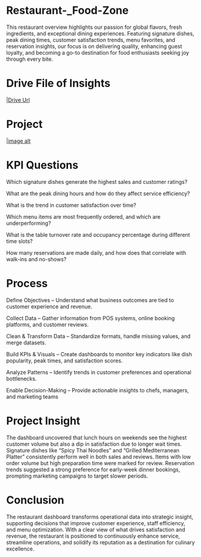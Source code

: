 # Restaurant-_Food-Zone
This restaurant overview highlights our passion for global flavors, fresh ingredients, and exceptional dining experiences. Featuring signature dishes, peak dining times, customer satisfaction trends, menu favorites, and reservation insights, our focus is on delivering quality, enhancing guest loyalty, and becoming a go-to destination for food enthusiasts seeking joy through every bite.

# Drive File of Insights 
|[Drive Url](https://drive.google.com/drive/folders/1PVWwzy37ugt5mx9ivEvC7pIV2vly5z1W?usp=drive_link)

# Project 
|[image alt](https://github.com/Evanjalinjoseph/Restaurant-_Food-Zone/blob/99411036face388d8bb8eac03e984655caba9a50/Food%20image%201.png)

# KPI Questions
Which signature dishes generate the highest sales and customer ratings?

What are the peak dining hours and how do they affect service efficiency?

What is the trend in customer satisfaction over time?

Which menu items are most frequently ordered, and which are underperforming?

What is the table turnover rate and occupancy percentage during different time slots?

How many reservations are made daily, and how does that correlate with walk-ins and no-shows?

#  Process
Define Objectives – Understand what business outcomes are tied to customer experience and revenue.

Collect Data – Gather information from POS systems, online booking platforms, and customer reviews.

Clean & Transform Data – Standardize formats, handle missing values, and merge datasets.

Build KPIs & Visuals – Create dashboards to monitor key indicators like dish popularity, peak times, and satisfaction scores.

Analyze Patterns – Identify trends in customer preferences and operational bottlenecks.

Enable Decision-Making – Provide actionable insights to chefs, managers, and marketing teams

#  Project Insight
The dashboard uncovered that lunch hours on weekends see the highest customer volume but also a dip in satisfaction due to longer wait times. Signature dishes like “Spicy Thai Noodles” and “Grilled Mediterranean Platter” consistently perform well in both sales and reviews. Items with low order volume but high preparation time were marked for review. Reservation trends suggested a strong preference for early-week dinner bookings, prompting marketing campaigns to target slower periods.

# Conclusion
The restaurant dashboard transforms operational data into strategic insight, supporting decisions that improve customer experience, staff efficiency, and menu optimization. With a clear view of what drives satisfaction and revenue, the restaurant is positioned to continuously enhance service, streamline operations, and solidify its reputation as a destination for culinary excellence.


